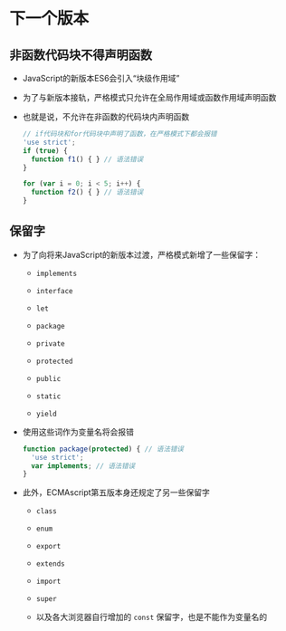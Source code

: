 # 下一个版本

## 非函数代码块不得声明函数

+ JavaScript的新版本ES6会引入“块级作用域”

+ 为了与新版本接轨，严格模式只允许在全局作用域或函数作用域声明函数

+ 也就是说，不允许在非函数的代码块内声明函数

  ```js
  // if代码块和for代码块中声明了函数，在严格模式下都会报错
  'use strict';
  if (true) {
    function f1() { } // 语法错误
  }

  for (var i = 0; i < 5; i++) {
    function f2() { } // 语法错误
  }
  ```

## 保留字

+ 为了向将来JavaScript的新版本过渡，严格模式新增了一些保留字：

  + `implements`

  + `interface`

  + `let`

  + `package`

  + `private`

  + `protected`

  + `public`

  + `static`

  + `yield`

+ 使用这些词作为变量名将会报错

  ```js
  function package(protected) { // 语法错误
    'use strict';
    var implements; // 语法错误
  }
  ```

+ 此外，ECMAscript第五版本身还规定了另一些保留字

  + `class`

  + `enum`

  + `export`

  + `extends`

  + `import`

  + `super`

  + 以及各大浏览器自行增加的 `const` 保留字，也是不能作为变量名的
